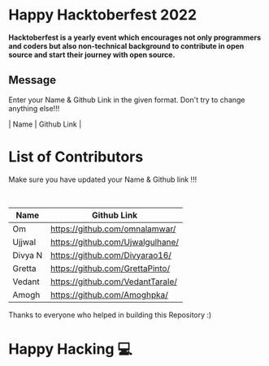 # Happy Hacktoberfest 2022
**Hacktoberfest is a yearly event which encourages not only programmers and coders but also non-technical background to contribute in open source and start their journey with open source.**  

## Message
Enter your Name & Github Link in the given format. Don't try to change anything else!!!

| Name | Github Link | 

# List of Contributors
<p>Make sure you have updated your Name & Github link !!!</p>
<br>
  
| Name | Github Link |
| ------|--------- |
| Om    | <a href="https://github.com/omnalamwar/">https://github.com/omnalamwar/</a> |
| Ujjwal    | <a href="https://github.com/Ujwalgulhane/">https://github.com/Ujwalgulhane/</a> |
| Divya N | <a href="https://github.com/Divyarao16/">https://github.com/Divyarao16/ </a> | 
| Gretta | <a href="https://github.com/GrettaPinto/">https://github.com/GrettaPinto/</a>|
| Vedant | <a href="https://github.com/VedantTarale/">https://github.com/VedantTarale/ </a> | 
| Amogh | <a href="https://github.com/Amoghpka/">https://github.com/Amoghpka/ </a> | 


Thanks to everyone who helped in building this Repository :)

# Happy Hacking 💻
